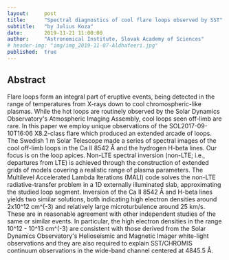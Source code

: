 ```yaml
---
layout:     post
title:      "Spectral diagnostics of cool flare loops observed by SST"
subtitle:   "by Julius Koza"
date:       2019-11-21 11:00:00
author:     "Astronomical Institute, Slovak Academy of Sciences"
# header-img: "img/img_2019-11-07-Aldhafeeri.jpg"
published:  true
---
```


## Abstract
Flare loops form an integral part of eruptive events, being detected in the range of temperatures from X-rays down to cool chromospheric-like plasmas. While the hot loops are routinely observed by the Solar Dynamics Observatory's Atmospheric Imaging Assembly, cool loops seen off-limb are rare. In this paper we employ unique observations of the SOL2017-09-10T16:06 X8.2-class flare which produced an extended arcade of loops. The Swedish 1 m Solar Telescope made a series of spectral images of the cool off-limb loops in the Ca II 8542 Å and the hydrogen H-beta lines. Our focus is on the loop apices. Non-LTE spectral inversion (non-LTE; i.e., departures from LTE) is achieved through the construction of extended grids of models covering a realistic range of plasma parameters. The Multilevel Accelerated Lambda Iterations (MALI) code solves the non-LTE radiative-transfer problem in a 1D externally illuminated slab, approximating the studied loop segment. Inversion of the Ca II 8542 Å and H-beta lines yields two similar solutions, both indicating high electron densities around 2x10^12 cm^(-3) and relatively large microturbulence around 25 km/s. These are in reasonable agreement with other independent studies of the same or similar events. In particular, the high electron densities in the range 10^12 - 10^13 cm^(-3) are consistent with those derived from the Solar Dynamics Observatory's Helioseismic and Magnetic Imager white-light observations and they are also required to explain SST/CHROMIS continuum observations in the wide-band channel centered at 4845.5 Å.
